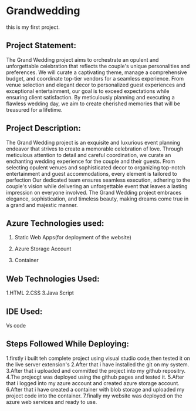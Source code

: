 # Grandwedding
this is my first project.

## Project Statement:
The Grand Wedding project aims to orchestrate an opulent and unforgettable celebration
that reflects the couple's unique personalities and preferences. We will curate a captivating 
theme, manage a comprehensive budget, and coordinate top-tier vendors for a seamless 
experience. From venue selection and elegant decor to personalized guest experiences and 
exceptional entertainment, our goal is to exceed expectations while ensuring client 
satisfaction. By meticulously planning and executing a flawless wedding day, we aim to 
create cherished memories that will be treasured for a lifetime.

## Project Description:

The Grand Wedding project is an exquisite and luxurious event planning endeavor that 
 strives to create a memorable celebration of love. Through meticulous attention to detail and 
 careful coordination, we curate an enchanting wedding experience for the couple and their 
 guests. From selecting opulent venues and sophisticated decor to organizing top-notch entertainment and guest accommodations, every element is tailored to perfection
 Our dedicated team ensures seamless execution, adhering to the couple's vision while delivering
 an unforgettable event that leaves a lasting impression on everyone involved.
 The Grand Wedding project embraces elegance, sophistication, and timeless beauty, making dreams come true in a grand and majestic manner.

 ## Azure Technologies used:

 1. Static Web Apps(for deployment of the website)
 
 2. Azure Storage Account
  
 3. Container

## Web Technologies Used:
1.HTML
2.CSS
3.Java Script
## IDE Used:
Vs code
## Steps Followed While Deploying:
1.firstly i built teh  complete project using visual studio code,then tested it on the  live server extension's
2.After that i have installed the git on my system.
3.After that i uploaded and committed the project into my github repositry.
4.The projecgt was deployed using the github pages and tested it. 
5.After that i logged into my azure account and  created azure storage account.
6.After that i have created a container with blob storage and uploaded my project code into the container.
7.finally my website was deployed on the azure web services and ready to use. 
